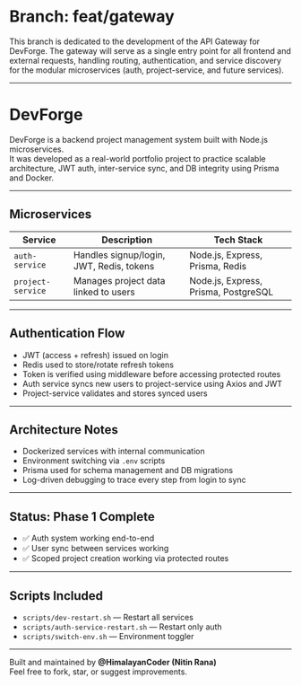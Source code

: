 # Branch: feat/gateway

This branch is dedicated to the development of the API Gateway for DevForge. The gateway will serve as a single entry point for all frontend and external requests, handling routing, authentication, and service discovery for the modular microservices (auth, project-service, and future services).

---

# DevForge

DevForge is a backend project management system built with Node.js microservices.  
It was developed as a real-world portfolio project to practice scalable architecture, JWT auth, inter-service sync, and DB integrity using Prisma and Docker.

---

## Microservices

| Service           | Description                                    | Tech Stack                             |
|------------------|------------------------------------------------|----------------------------------------|
| `auth-service`    | Handles signup/login, JWT, Redis, tokens       | Node.js, Express, Prisma, Redis        |
| `project-service` | Manages project data linked to users           | Node.js, Express, Prisma, PostgreSQL   |

---

## Authentication Flow

- JWT (access + refresh) issued on login
- Redis used to store/rotate refresh tokens
- Token is verified using middleware before accessing protected routes
- Auth service syncs new users to project-service using Axios and JWT
- Project-service validates and stores synced users

---

## Architecture Notes

- Dockerized services with internal communication
- Environment switching via `.env` scripts
- Prisma used for schema management and DB migrations
- Log-driven debugging to trace every step from login to sync

---

## Status: Phase 1 Complete

- ✅ Auth system working end-to-end
- ✅ User sync between services working
- ✅ Scoped project creation working via protected routes

---

## Scripts Included

- `scripts/dev-restart.sh` — Restart all services
- `scripts/auth-service-restart.sh` — Restart only auth
- `scripts/switch-env.sh` — Environment toggler

---

Built and maintained by **@HimalayanCoder (Nitin Rana)**  
Feel free to fork, star, or suggest improvements.